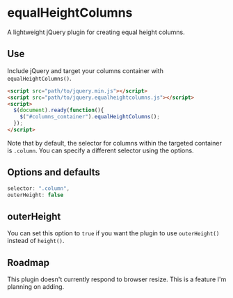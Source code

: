 # equalHeightColumns

A lightweight jQuery plugin for creating equal height columns.

## Use

Include jQuery and target your columns container with `equalHeightColumns()`.

```html
<script src="path/to/jquery.min.js"></script>
<script src="path/to/jquery.equalheightcolumns.js"></script>
<script>
  $(document).ready(function(){
    $("#columns_container").equalHeightColumns();
  });
</script>
```

Note that by default, the selector for columns within the targeted container is `.column`. You can specify a different selector using the options.

## Options and defaults

```javascript
selector: ".column",
outerHeight: false
```

## outerHeight

You can set this option to `true` if you want the plugin to use `outerHeight()` instead of `height()`.

## Roadmap

This plugin doesn't currently respond to browser resize. This is a feature I'm planning on adding.